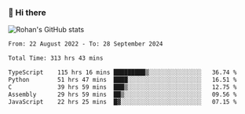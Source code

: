 ### 👋 Hi there 

<!--
**rohznmdev/rohznmdev** is a ✨ _special_ ✨ repository because its `README.md` (this file) appears on your GitHub profile.

Here are some ideas to get you started:

- 🔭 I’m currently working on ...
- 🌱 I’m currently learning Ruby and Ruby on Rails
- 👯 I’m looking to collaborate on ...
- 🤔 I’m looking for help with ...
- 💬 Ask me about ...
- 📫 How to reach me: ...
- 😄 Pronouns: ...
- ⚡ Fun fact: ...
-->
![Rohan's GitHub stats](https://github-readme-stats.vercel.app/api?username=rohznmdev&theme=dark&show_icons=true)

<!--START_SECTION:waka-->

```txt
From: 22 August 2022 - To: 28 September 2024

Total Time: 313 hrs 43 mins

TypeScript    115 hrs 16 mins █████████▒░░░░░░░░░░░░░░░   36.74 %
Python        51 hrs 47 mins  ████░░░░░░░░░░░░░░░░░░░░░   16.51 %
C             39 hrs 59 mins  ███▒░░░░░░░░░░░░░░░░░░░░░   12.75 %
Assembly      29 hrs 59 mins  ██▒░░░░░░░░░░░░░░░░░░░░░░   09.56 %
JavaScript    22 hrs 25 mins  █▓░░░░░░░░░░░░░░░░░░░░░░░   07.15 %
```

<!--END_SECTION:waka-->
